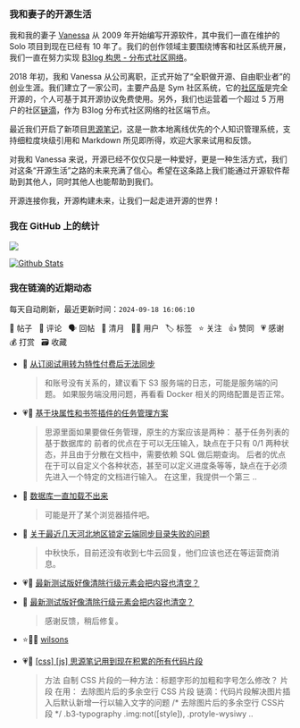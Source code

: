 ### 我和妻子的开源生活

我和我的妻子 [Vanessa](https://github.com/Vanessa219) 从 2009 年开始编写开源软件，其中我们一直在维护的 Solo 项目到现在已经有 10 年了。我们的创作领域主要围绕博客和社区系统开展，我们一直在努力实现 [B3log 构思 - 分布式社区网络](https://ld246.com/article/1546941897596)。

2018 年初，我和 Vanessa 从公司离职，正式开始了“全职做开源、自由职业者”的创业生涯。我们建立了一家公司，主要产品是 Sym 社区系统，它的[社区版](https://github.com/88250/symphony)是完全开源的，个人可基于其开源协议免费使用。另外，我们也运营着一个超过 5 万用户的社区[链滴](https://ld246.com)，作为 B3log 分布式社区网络的社区端节点。

最近我们开启了新项目[思源笔记](https://github.com/siyuan-note/siyuan)，这是一款本地离线优先的个人知识管理系统，支持细粒度块级引用和 Markdown 所见即所得，欢迎大家来试用和反馈。

对我和 Vanessa 来说，开源已经不仅仅只是一种爱好，更是一种生活方式，我们对这条“开源生活”之路的未来充满了信心。希望在这条路上我们能通过开源软件帮助到其他人，同时其他人也能帮助到我们。

开源连接你我，开源构建未来，让我们一起走进开源的世界！

### 我在 GitHub 上的统计

<a title="Hits" target="_blank" href="https://github.com/88250/88250"><img src="https://hits.b3log.org/88250/88250.svg"></a>

[![Github Stats](https://github-readme-stats.vercel.app/api?username=88250&theme=tokyonight&show_icons=true)](https://github.com/88250)

<!--events start -->

### 我在链滴的近期动态

每天自动刷新，最近更新时间：`2024-09-18 16:06:10`

📝 帖子 &nbsp; 💬 评论 &nbsp; 🗣 回帖 &nbsp; 🌙 清月 &nbsp; 👨‍💻 用户 &nbsp; 🏷️ 标签 &nbsp; ⭐️ 关注 &nbsp; 👍 赞同 &nbsp; 💗 感谢 &nbsp; 💰 打赏 &nbsp; 🗃 收藏

* 💬 [从订阅试用转为特性付费后无法同步](https://ld246.com/article/1726625985024/comment/1726628082957#comments)

  > 和账号没有关系的，建议看下 S3 服务端的日志，可能是服务端的问题。 如果服务端没用问题，再看看 Docker 相关的网络配置是否正常。
* 💗📝 [基于块属性和书签插件的任务管理方案](https://ld246.com/article/1726583644170)

  > 思源里面如果要做任务管理，原生的方案应该是两种： 基于任务列表的 基于数据库的 前者的优点在于可以无压输入，缺点在于只有 0/1 两种状态，并且由于分散在文档中，需要依赖 SQL 做后期查询。 后者的优点在于可以自定义个各种状态，甚至可以定义进度条等等，缺点在于必须先进入一个特定的文档进行输入。 在这里，我提供一个第三 ..
* 💬 [数据库一直加载不出来](https://ld246.com/article/1726047279402/comment/1726585420829#comments)

  > 可能是开了某个浏览器插件吧。
* 💬 [关于最近几天河北地区锁定云端同步目录失败的问题](https://ld246.com/article/1726236835990/comment/1726542102585#comments)

  > 中秋快乐，目前还没有收到七牛云回复，他们应该也还在等运营商消息。
* 💗📝 [最新测试版好像清除行级元素会把内容也清空？](https://ld246.com/article/1726450518617)

  > 
* 💬 [最新测试版好像清除行级元素会把内容也清空？](https://ld246.com/article/1726450518617/comment/1726452977270#comments)

  > 感谢反馈，稍后修复。
* ⭐️👨‍💻 [wilsons](https://ld246.com/member/wilsons)

  > 
* 💗📝 [[css] [js] 思源笔记用到现在积累的所有代码片段](https://ld246.com/article/1700551933609)

  > 方法 自制 CSS 片段的一种方法：标题字形的加粗和字号怎么修改？ 片段 在用： 去除图片后的多余空行 CSS 片段 链滴：代码片段解决图片插入后默认新增一行以输入文字的问题 /* 去除图片后的多余空行 CSS片段 */ .b3-typography .img:not([style]), .protyle-wysiwy ..


<!--events end -->
